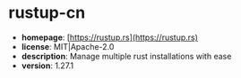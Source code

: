 # rustup-cn

- **homepage**: [https://rustup.rs](https://rustup.rs)
- **license**: MIT|Apache-2.0
- **description**: Manage multiple rust installations with ease
- **version**: 1.27.1


